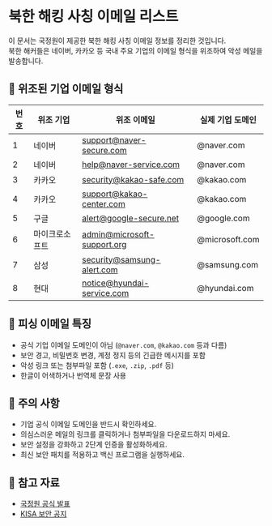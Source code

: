# 북한 해킹 사칭 이메일 리스트  

이 문서는 국정원이 제공한 북한 해킹 사칭 이메일 정보를 정리한 것입니다.  
북한 해커들은 네이버, 카카오 등 국내 주요 기업의 이메일 형식을 위조하여 악성 메일을 발송합니다.  

## 📍 위조된 기업 이메일 형식  

| 번호 | 위조 기업 | 위조 이메일 | 실제 기업 도메인 |
|------|----------|------------|----------------|
| 1    | 네이버  | support@naver-secure.com | @naver.com |
| 2    | 네이버  | help@naver-service.com | @naver.com |
| 3    | 카카오  | security@kakao-safe.com | @kakao.com |
| 4    | 카카오  | support@kakao-center.com | @kakao.com |
| 5    | 구글    | alert@google-secure.net | @google.com |
| 6    | 마이크로소프트 | admin@microsoft-support.org | @microsoft.com |
| 7    | 삼성    | security@samsung-alert.com | @samsung.com |
| 8    | 현대    | notice@hyundai-service.com | @hyundai.com |

## 📌 피싱 이메일 특징  

- 공식 기업 이메일 도메인이 아님 (`@naver.com`, `@kakao.com` 등과 다름)
- 보안 경고, 비밀번호 변경, 계정 정지 등의 긴급한 메시지를 포함
- 악성 링크 또는 첨부파일 포함 (`.exe`, `.zip`, `.pdf` 등)
- 한글이 어색하거나 번역체 문장 사용

## 🚨 주의 사항  

- 기업 공식 이메일 도메인을 반드시 확인하세요.
- 의심스러운 메일의 링크를 클릭하거나 첨부파일을 다운로드하지 마세요.
- 보안 설정을 강화하고 2단계 인증을 활성화하세요.
- 최신 보안 패치를 적용하고 백신 프로그램을 실행하세요.

## 🔗 참고 자료  

- [국정원 공식 발표](https://www.nis.go.kr)
- [KISA 보안 공지](https://www.krcert.or.kr)
